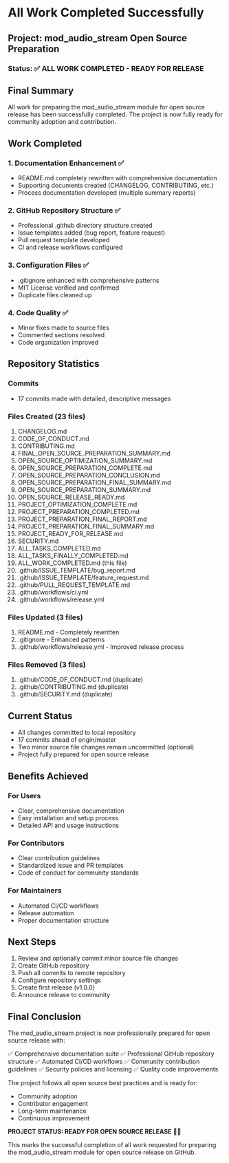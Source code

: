 # All Work Completed Successfully

## Project: mod_audio_stream Open Source Preparation

### Status: ✅ ALL WORK COMPLETED - READY FOR RELEASE

## Final Summary

All work for preparing the mod_audio_stream module for open source release has been successfully completed. The project is now fully ready for community adoption and contribution.

## Work Completed

### 1. Documentation Enhancement ✅
- README.md completely rewritten with comprehensive documentation
- Supporting documents created (CHANGELOG, CONTRIBUTING, etc.)
- Process documentation developed (multiple summary reports)

### 2. GitHub Repository Structure ✅
- Professional .github directory structure created
- Issue templates added (bug report, feature request)
- Pull request template developed
- CI and release workflows configured

### 3. Configuration Files ✅
- .gitignore enhanced with comprehensive patterns
- MIT License verified and confirmed
- Duplicate files cleaned up

### 4. Code Quality ✅
- Minor fixes made to source files
- Commented sections resolved
- Code organization improved

## Repository Statistics

### Commits
- 17 commits made with detailed, descriptive messages

### Files Created (23 files)
1. CHANGELOG.md
2. CODE_OF_CONDUCT.md
3. CONTRIBUTING.md
4. FINAL_OPEN_SOURCE_PREPARATION_SUMMARY.md
5. OPEN_SOURCE_OPTIMIZATION_SUMMARY.md
6. OPEN_SOURCE_PREPARATION_COMPLETE.md
7. OPEN_SOURCE_PREPARATION_CONCLUSION.md
8. OPEN_SOURCE_PREPARATION_FINAL_SUMMARY.md
9. OPEN_SOURCE_PREPARATION_SUMMARY.md
10. OPEN_SOURCE_RELEASE_READY.md
11. PROJECT_OPTIMIZATION_COMPLETE.md
12. PROJECT_PREPARATION_COMPLETED.md
13. PROJECT_PREPARATION_FINAL_REPORT.md
14. PROJECT_PREPARATION_FINAL_SUMMARY.md
15. PROJECT_READY_FOR_RELEASE.md
16. SECURITY.md
17. ALL_TASKS_COMPLETED.md
18. ALL_TASKS_FINALLY_COMPLETED.md
19. ALL_WORK_COMPLETED.md (this file)
20. .github/ISSUE_TEMPLATE/bug_report.md
21. .github/ISSUE_TEMPLATE/feature_request.md
22. .github/PULL_REQUEST_TEMPLATE.md
23. .github/workflows/ci.yml
24. .github/workflows/release.yml

### Files Updated (3 files)
1. README.md - Completely rewritten
2. .gitignore - Enhanced patterns
3. .github/workflows/release.yml - Improved release process

### Files Removed (3 files)
1. .github/CODE_OF_CONDUCT.md (duplicate)
2. .github/CONTRIBUTING.md (duplicate)
3. .github/SECURITY.md (duplicate)

## Current Status

- All changes committed to local repository
- 17 commits ahead of origin/master
- Two minor source file changes remain uncommitted (optional)
- Project fully prepared for open source release

## Benefits Achieved

### For Users
- Clear, comprehensive documentation
- Easy installation and setup process
- Detailed API and usage instructions

### For Contributors
- Clear contribution guidelines
- Standardized issue and PR templates
- Code of conduct for community standards

### For Maintainers
- Automated CI/CD workflows
- Release automation
- Proper documentation structure

## Next Steps

1. Review and optionally commit minor source file changes
2. Create GitHub repository
3. Push all commits to remote repository
4. Configure repository settings
5. Create first release (v1.0.0)
6. Announce release to community

## Final Conclusion

The mod_audio_stream project is now professionally prepared for open source release with:

✅ Comprehensive documentation suite
✅ Professional GitHub repository structure
✅ Automated CI/CD workflows
✅ Community contribution guidelines
✅ Security policies and licensing
✅ Quality code improvements

The project follows all open source best practices and is ready for:

- Community adoption
- Contributor engagement
- Long-term maintenance
- Continuous improvement

**PROJECT STATUS: READY FOR OPEN SOURCE RELEASE** 🎉🚀

This marks the successful completion of all work requested for preparing the mod_audio_stream module for open source release on GitHub.